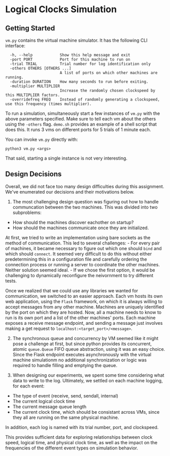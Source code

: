 # Logical Clocks Simulation

## Getting Started

`vm.py` contains the virtual machine simulator. It has the following CLI interface:

```
  -h, --help            Show this help message and exit
  -port PORT            Port for this machine to run on
  -trial TRIAL          Trial number for log identification only
  -others OTHERS [OTHERS ...]
                        A list of ports on which other machines are running.
  -duration DURATION    How many seconds to run before exiting.
  -multiplier MULTIPLIER
                        Increase the randomly chosen clockspeed by this MULTIPLIER factors.
  -overridefreq FREQ    Instead of randomly generating a clockspeed, use this frequency (times multiplier).
```

To run a simulation, simultaneously start a few instances of `vm.py` with the above parameters specified. Make sure to tell each vm about the others using the `-others` flag. `demo.sh` provides an example of a shell script that does this. It runs 3 vms on different ports for 5 trials of 1 minute each.


You can invoke `vm.py` directly with:

```
python3 vm.py <args>
```
That said, starting a single instance is not very interesting.

## Design Decisions

Overall, we did not face too many design difficulties during this assignment. We've enumerated our decisions and their motivations below.

1. The most challenging design question was figuring out how to handle communcation between the two machines. This was divided into two subproblems:
  - How should the machines discover eachother on startup?
  - How should the machines communicate once they are initialized.

  At first, we tried to write an implementation using bare sockets as the method of communication. This led to several challenges:
    - For every pair of machines, it became necessary to figure out which one should `bind` and which should `connect`. It seemed very difficult to do this without either predetermining this in a configuration file and carefully ordering the connection process or running a server to coordinate the other machines. Neither solution seemed ideal.
    - If we chose the first option, it would be challenging to dynamically reconfigure the neivornment to try different tests.

  Once we realized that we could use any libraries we wanted for communication, we switched to an easier approach. Each vm hosts its own web application, using the `Flask` framework, on which it is always willing to accept messages from any other machine. Machines are uniquely identified by the port on which they are hosted. Now, all a machine needs to know to run is its own port and a list of the other machines' ports. Each machine exposes a receive message endpoint, and sending a message just involves making a get request to `localhost:<target_port>/<message>`.

2. The synchronous queue and concurrency by VM seemed like it might pose a challenge at first, but since python provides its concurrent, atomic `queue.Queue` FIFO queue abstraction, using it was an easy choice. Since the Flask endpoint executes asynchronously with the virtual machine simulationm no additional synchronization or logic was required to handle filling and emptying the queue.

3. When designing our experiments, we spent some time considering what data to write to the log. Ultimately, we settled on each machine logging, for each event:
  - The type of event (receive, send, sendall, internal)
  - The current logical clock time
  - The current message queue length
  - The current clock time, which should be consistant across VMs, since they all are running on the same physical machine.

In addition, each log is named with its trial number, port, and clockspeed.

This provides sufficient data for exploring relationships between clock speed, logical time, and physical clock time, as well as the impact on the frequencies of the different event types on simulation behavior.

